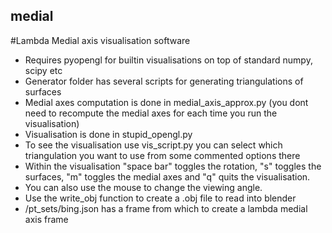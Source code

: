 ## medial

#Lambda Medial axis visualisation software

* Requires pyopengl for builtin visualisations on top of standard numpy, scipy etc
* Generator folder has several scripts for generating triangulations of surfaces
* Medial axes computation is done in medial_axis_approx.py (you dont need to recompute the medial axes for each time you run the visualisation)
* Visualisation is done in stupid_opengl.py
* To see the visualisation use vis_script.py you can select which triangulation you want to use from some commented options there
* Within the visualisation "space bar" toggles the rotation, "s" toggles the surfaces, "m" toggles the medial axes and "q" quits the visualisation.
* You can also use the mouse to change the viewing angle.
* Use the write_obj function to create a .obj file to read into blender
* /pt_sets/bing.json has a frame from which to create a lambda medial axis frame




